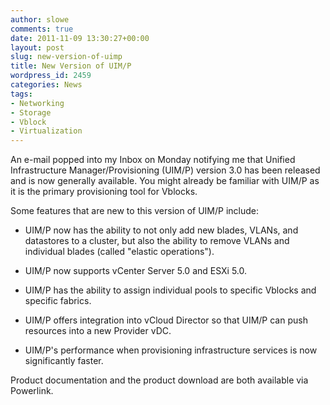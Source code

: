 ```yaml
---
author: slowe
comments: true
date: 2011-11-09 13:30:27+00:00
layout: post
slug: new-version-of-uimp
title: New Version of UIM/P
wordpress_id: 2459
categories: News
tags:
- Networking
- Storage
- Vblock
- Virtualization
---
```


An e-mail popped into my Inbox on Monday notifying me that Unified Infrastructure Manager/Provisioning (UIM/P) version 3.0 has been released and is now generally available. You might already be familiar with UIM/P as it is the primary provisioning tool for Vblocks.

Some features that are new to this version of UIM/P include:

* UIM/P now has the ability to not only add new blades, VLANs, and datastores to a cluster, but also the ability to remove VLANs and individual blades (called "elastic operations").

* UIM/P now supports vCenter Server 5.0 and ESXi 5.0.

* UIM/P has the ability to assign individual pools to specific Vblocks and specific fabrics.

* UIM/P offers integration into vCloud Director so that UIM/P can push resources into a new Provider vDC.

* UIM/P's performance when provisioning infrastructure services is now significantly faster.

Product documentation and the product download are both available via Powerlink.
